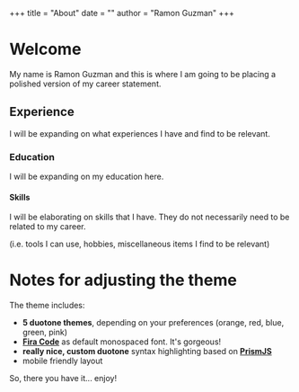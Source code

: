 +++
title = "About"
date = ""
author = "Ramon Guzman"
+++

# Welcome

My name is Ramon Guzman and this is where I am going to be placing a polished version of my career statement.

## Experience

I will be expanding on what experiences I have and find to be relevant.


### Education

I will be expanding on my education here.

#### Skills

I will be elaborating on skills that I have. They do not necessarily need to be related to my career.

(i.e. tools I can use, hobbies, miscellaneous items I find to be relevant)


# Notes for adjusting the theme
The theme includes:

- **5 duotone themes**, depending on your preferences (orange, red, blue, green, pink)
- [**Fira Code**](https://github.com/tonsky/FiraCode) as default monospaced font. It's gorgeous!
- **really nice, custom duotone** syntax highlighting based on [**PrismJS**](https://prismjs.com)
- mobile friendly layout

So, there you have it... enjoy!
